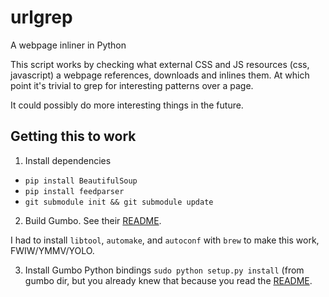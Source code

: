 # urlgrep

A webpage inliner in Python

This script works by checking what external CSS and JS resources (css, javascript)
a webpage references, downloads and inlines them. At which point it's trivial to grep for interesting patterns over a page.

It could possibly do more interesting things in the future.

## Getting this to work

1) Install dependencies

* `pip install BeautifulSoup`
* `pip install feedparser`
* `git submodule init && git submodule update`

2) Build Gumbo. See their [README](https://github.com/google/gumbo-parser/blob/master/README.md).

I had to install `libtool`, `automake`, and `autoconf` with `brew` to make this work, FWIW/YMMV/YOLO.

3) Install Gumbo Python bindings
`sudo python setup.py install` (from gumbo dir, but you already knew that because you read the [README](https://github.com/google/gumbo-parser/blob/master/README.md).